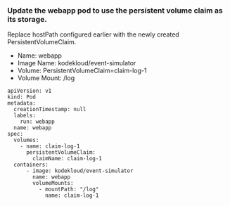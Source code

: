 ### Update the webapp pod to use the persistent volume claim as its storage.
Replace hostPath configured earlier with the newly created PersistentVolumeClaim.

* Name: webapp
* Image Name: kodekloud/event-simulator
* Volume: PersistentVolumeClaim=claim-log-1
* Volume Mount: /log

```
apiVersion: v1
kind: Pod
metadata:
  creationTimestamp: null
  labels:
    run: webapp
  name: webapp
spec:
  volumes:
    - name: claim-log-1
      persistentVolumeClaim:
        claimName: claim-log-1
  containers:
      - image: kodekloud/event-simulator
        name: webapp
        volumeMounts:
          - mountPath: "/log"
            name: claim-log-1
```
